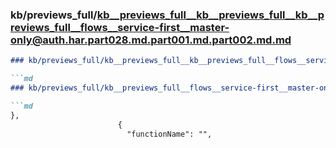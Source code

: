 ### kb/previews_full/kb__previews_full__kb__previews_full__kb__previews_full__flows__service-first__master-only@auth.har.part028.md.part001.md.part002.md.md

```md
### kb/previews_full/kb__previews_full__kb__previews_full__flows__service-first__master-only@auth.har.part028.md.part001.md.part002.md

```md
### kb/previews_full/kb__previews_full__flows__service-first__master-only@auth.har.part028.md.part001.md (part 002)

```md
},
                        {
                          "functionName": "",
                  
```

```

```

```
